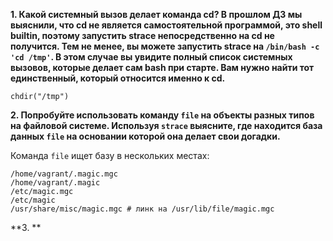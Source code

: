 **1. Какой системный вызов делает команда cd? В прошлом ДЗ мы выяснили, что cd не является самостоятельной программой, это shell builtin, поэтому запустить strace непосредственно на cd не получится. Тем не менее, вы можете запустить strace на `/bin/bash -c 'cd /tmp'`. В этом случае вы увидите полный список системных вызовов, которые делает сам bash при старте. Вам нужно найти тот единственный, который относится именно к cd.**  
```
chdir("/tmp")
```

**2. Попробуйте использовать команду `file` на объекты разных типов на файловой системе. Используя `strace` выясните, где находится база данных `file` на основании которой она делает свои догадки.**

Команда `file` ищет базу в нескольких местах:
```
/home/vagrant/.magic.mgc
/home/vagrant/.magic
/etc/magic.mgc
/etc/magic
/usr/share/misc/magic.mgc # линк на /usr/lib/file/magic.mgc
```
**3. **
